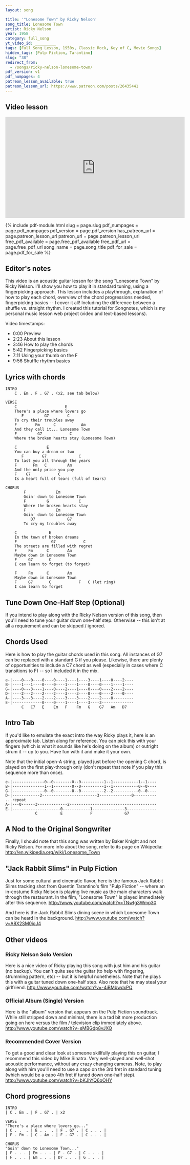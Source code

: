 ```yaml
---
layout: song

title: '"Lonesome Town" by Ricky Nelson'
song_title: Lonesome Town
artist: Ricky Nelson
year: 1958
category: full_song
yt_video_id: _________
tags: [Full Song Lesson, 1950s, Classic Rock, Key of C, Movie Songs]
hidden_tags: [Pulp Fiction, Tarantino]
slug: "38"
redirect_from:
  - /songs/ricky-nelson-lonesome-town/
pdf_version: v1
pdf_numpages: 4
patreon_lesson_available: true
patreon_lesson_url: https://www.patreon.com/posts/26435441
---
```


## Video lesson

<iframe width="560" height="315" src="https://www.youtube.com/embed/QFiatbwLPXg?showinfo=0" frameborder="0" allowfullscreen></iframe>

{% include pdf-module.html slug = page.slug pdf_numpages = page.pdf_numpages pdf_version = page.pdf_version has_patreon_url = page.patreon_lesson_url patreon_url = page.patreon_lesson_url free_pdf_available = page.free_pdf_available free_pdf_url = page.free_pdf_url song_name = page.song_title pdf_for_sale = page.pdf_for_sale %}

## Editor's notes

This video is an acoustic guitar lesson for the song "Lonesome Town" by Ricky Nelson. I'll show you how to play it in standard tuning, using a fingerpicking approach. This lesson includes a playthrough, explanation of how to play each chord, overview of the chord progressions needed, fingerpicking basics -- I cover it all! Including the difference between a shuffle vs. straight rhythm. I created this tutorial for Songnotes, which is my personal music lesson web project (video and text-based lessons).

Video timestamps:

- 0:00 Preview
- 2:23 About this lesson
- 3:46 How to play the chords
- 5:42 Fingerpicking basics
- 7:11 Using your thumb on the F
- 9:56 Shuffle rhythm basics


## Lyrics with chords

    INTRO
        C . Em . F . G7 . (x2, see tab below)

    VERSE
        C                     E
        There's a place where lovers go
           F         G7        C
        To cry their troubles away
        F        Fm      C           Am
        And they call it... Lonesome Town
        F         G7            C
        Where the broken hearts stay (Lonesome Town)

        C             E
        You can buy a dream or two
           F        G7              C
        To last you all through the years
        F       Fm   C         Am
        And the only price you pay
        F    G7            C
        Is a heart full of tears (full of tears)

    CHORUS
            F             Em
            Goin' down to Lonesome Town
            F         G             C
            Where the broken hearts stay
            F             Em
            Goin' down to Lonesome Town
               D7              G7
            To cry my troubles away

        C              E
        In the town of broken dreams
        F               G7            C
        The streets are filled with regret
        F     Fm      C        Am
        Maybe down in Lonesome Town
        F     G7       C
        I can learn to forget (to forget)

        F     Fm      C        Am
        Maybe down in Lonesome Town
        F     G7       C            F   C (let ring)
        I can learn to forget

## Tune Down One-Half Step (Optional)
If you intend to play along with the Ricky Nelson version of this song, then you'll need to tune your guitar down one-half step. Otherwise -- this isn't at all a requirement and can be skipped / ignored.

## Chords Used
Here is how to play the guitar chords used in this song. All instances of G7 can be replaced with a standard G if you please. Likewise, there are plenty of opportunities to include a C7 chord as well (especially in cases where C transitions to F) -- so I included it in the mix.

    e-|----0---0----0----0----1----1----3----1----0----2----
    B-|----1---1----0----0----1----1----0----0----1----1----
    G-|----0---3----1----0----2----1----0----0----2----2----
    D-|----2---2----2----2----3----3----0----0----2----0----
    A-|----3---3----2----2----3----3----2----2----0---------
    E-|-------------0----0----1----1----3----3--------------
           C   C7   E    Em   F    Fm   G    G7   Am   D7

## Intro Tab
If you'd like to emulate the exact intro the way Ricky plays it, here is an approximate tab. Listen along for reference. You can pick this with your fingers (which is what it sounds like he's doing on the album) or outright strum it -- up to you. Have fun with it and make it your own.

Note that the initial open-A string, played just before the opening C chord, is played on the first play-through only (don't repeat that note if you play this sequence more than once).

    e-|--------------0--0--------0--0----------1--1-----------1--1----
    B-|--------------1--1--------0--0----------1--1-----------0--0----
    G-|--------------0--0--------0--0----------2--2-----------0--0----  
    D-|------------2------------------------3--------------0----------   ...repeat
    A-|---0------3-------------2--------------------------------------
    E-|---------------------0------------1--------------3-------------
                 C          E            F              G7

## A Nod to the Original Songwriter
Finally, I should note that this song was written by Baker Knight and not Ricky Nelson. For more info about the song, refer to its page on Wikipedia: http://en.wikipedia.org/wiki/Lonesome_Town

## "Jack Rabbit Slims" in Pulp Fiction
Just for some cultural and cinematic flavor, here is the famous Jack Rabbit Slims tracking shot from Quentin Tarantino's film "Pulp Fiction" -- where an in-costume Ricky Nelson is playing live music as the main characters walk through the restaurant. In the film, "Lonesome Town" is played immediately after this sequence.
http://www.youtube.com/watch?v=TNwtg3Wmp30

And here is the Jack Rabbit Slims dining scene in which Lonesome Town can be heard in the background.
http://www.youtube.com/watch?v=A8X2SM0ioJ4

## Other videos

### Ricky Nelson Solo Version
Here is a nice video of Ricky playing this song with just him and his guitar (no backup). You can't quite see the guitar (to help with fingering, strumming pattern, etc) -- but it is helpful nonetheless. Note that he plays this with a guitar tuned down one-half step. Also note that he may steal your girlfriend.
http://www.youtube.com/watch?v=-4iBMbwdxPQ

### Official Album (Single) Version
Here is the "album" version that appears on the Pulp Fiction soundtrack. While still stripped down and minimal, there is a tad bit more production going on here versus the film / television clip immediately above.
http://www.youtube.com/watch?v=sMBGdp8vJXQ

### Recommended Cover Version
To get a good and clear look at someone skillfully playing this on guitar, I recommend this video by Mike Sinatra. Very well-played and well-shot acoustic performance, without any crazy changing cameras. Note, to play along with him you'll need to use a capo on the 3rd fret in standard tuning (which would be a capo 4th fret if tuned down one-half step).
http://www.youtube.com/watch?v=bKJhYQ6oOHY

## Chord progressions

    INTRO
    | C . Em . | F . G7 . | x2

    VERSE
    "There's a place where lovers go..."
    | C . .  . | E . .  . | F . G7 . | C . . . |
    | F . Fm . | C . Am . | F . G7 . | C . . . |

    CHORUS
    "Goin' down to Lonesome Town..."
    | F . . . | Em . . . | F . G7 . | C . . . |
    | F . . . | Em . . . | D7 . . . | G . . . |
